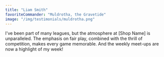```yaml
---
title: "Liam Smith"
favoriteCommander: "Muldrotha, the Gravetide"
image: "/img/testimonials/muldrotha.png"
---
```


I've been part of many leagues, but the atmosphere at [Shop Name] is unparalleled. The emphasis on fair play, combined with the thrill of competition, makes every game memorable. And the weekly meet-ups are now a highlight of my week!
